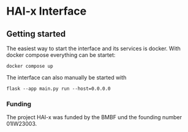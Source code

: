 # HAI-x Interface



## Getting started
The easiest way to start the interface and its services is docker. With docker compose everything can be startet: 
```
docker compose up
```

The interface can also manually be started with 
```
flask --app main.py run --host=0.0.0.0
```

### Funding
The project HAI-x was funded by the BMBF und the founding number 01IW23003.
